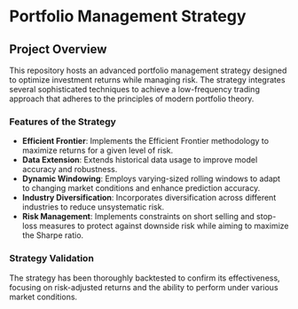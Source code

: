 # Portfolio Management Strategy

## Project Overview
This repository hosts an advanced portfolio management strategy designed to optimize investment returns while managing risk. The strategy integrates several sophisticated techniques to achieve a low-frequency trading approach that adheres to the principles of modern portfolio theory.

### Features of the Strategy
- **Efficient Frontier**: Implements the Efficient Frontier methodology to maximize returns for a given level of risk.
- **Data Extension**: Extends historical data usage to improve model accuracy and robustness.
- **Dynamic Windowing**: Employs varying-sized rolling windows to adapt to changing market conditions and enhance prediction accuracy.
- **Industry Diversification**: Incorporates diversification across different industries to reduce unsystematic risk.
- **Risk Management**: Implements constraints on short selling and stop-loss measures to protect against downside risk while aiming to maximize the Sharpe ratio.

### Strategy Validation
The strategy has been thoroughly backtested to confirm its effectiveness, focusing on risk-adjusted returns and the ability to perform under various market conditions.

